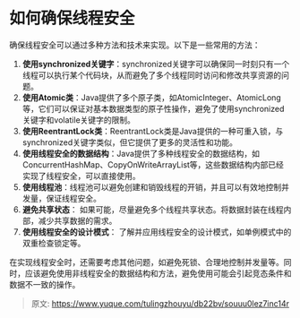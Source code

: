 # 如何确保线程安全

确保线程安全可以通过多种方法和技术来实现。以下是一些常用的方法：

1. **使用synchronized关键字**：synchronized关键字可以确保同一时刻只有一个线程可以执行某个代码块，从而避免了多个线程同时访问和修改共享资源的问题。
2. **使用Atomic类**：Java提供了多个原子类，如AtomicInteger、AtomicLong等，它们可以保证对基本数据类型的原子性操作，避免了使用synchronized关键字和volatile关键字的限制。
3. **使用ReentrantLock类**：ReentrantLock类是Java提供的一种可重入锁，与synchronized关键字类似，但它提供了更多的灵活性和功能。
4. **使用线程安全的数据结构**：Java提供了多种线程安全的数据结构，如ConcurrentHashMap、CopyOnWriteArrayList等，这些数据结构内部已经实现了线程安全，可以直接使用。
5. **使用线程池**：线程池可以避免创建和销毁线程的开销，并且可以有效地控制并发量，保证线程安全。
6. **避免共享状态**： 如果可能，尽量避免多个线程共享状态。将数据封装在线程内部，减少共享数据的需求。
7. **使用线程安全的设计模式**： 了解并应用线程安全的设计模式，如单例模式中的双重检查锁定等。

在实现线程安全时，还需要考虑其他问题，如避免死锁、合理地控制并发量等。同时，应该避免使用非线程安全的数据结构和方法，避免使用可能会引起竞态条件和数据不一致的操作。


> 原文: <https://www.yuque.com/tulingzhouyu/db22bv/souuu0lez7inc14r>